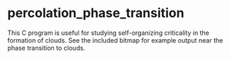 # percolation_phase_transition
This C program is useful for studying self-organizing criticality in the formation of clouds. See the included bitmap for example output near the phase transition to clouds.
